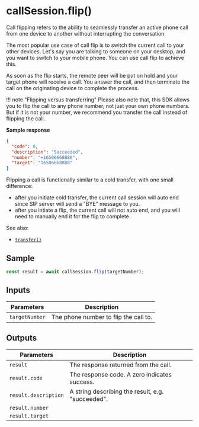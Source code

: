 # callSession.flip()

Call flipping refers to the ability to seamlessly transfer an active phone call
from one device to another without interrupting the conversation.

The most popular use case of call flip is to switch the current call to your
other devices. Let's say you are talking to someone on your desktop, and you
want to switch to your mobile phone. You can use call flip to achieve this.

As soon as the flip starts, the remote peer will be put on hold and your target
phone will receive a call. You answer the call, and then terminate the call on
the originating device to complete the process.

!!! note "Flipping versus transferring" Please also note that, this SDK allows
you to flip the call to any phone number, not just your own phone numbers. But
if it is not your number, we recommend you transfer the call instead of flipping
the call.

**Sample response**

```json
{
  "code": 0,
  "description": "Succeeded",
  "number": "+16506668888",
  "target": "16506668888"
}
```

Flipping a call is functionally similar to a cold transfer, with one small
difference:

- after you initiate cold transfer, the current call session will auto end since
  SIP server will send a "BYE" message to you.
- after you intiate a flip, the current call will not auto end, and you will
  need to manually end it for the flip to complete.

See also:

- [`transfer()`](transfer.md)

## Sample

```ts
const result = await callSession.flip(targetNumber);
```

## Inputs

| Parameters     | Description                           |
| -------------- | ------------------------------------- |
| `targetNumber` | The phone number to flip the call to. |

## Outputs

| Parameters           | Description                                       |
| -------------------- | ------------------------------------------------- |
| `result`             | The response returned from the call.              |
| `result.code`        | The response code. A zero indicates success.      |
| `result.description` | A string describing the result, e.g. "succeeded". |
| `result.number`      |                                                   |
| `result.target`      |                                                   |
